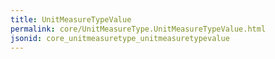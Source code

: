 ```yaml
---
title: UnitMeasureTypeValue
permalink: core/UnitMeasureType.UnitMeasureTypeValue.html
jsonid: core_unitmeasuretype_unitmeasuretypevalue
---
```

